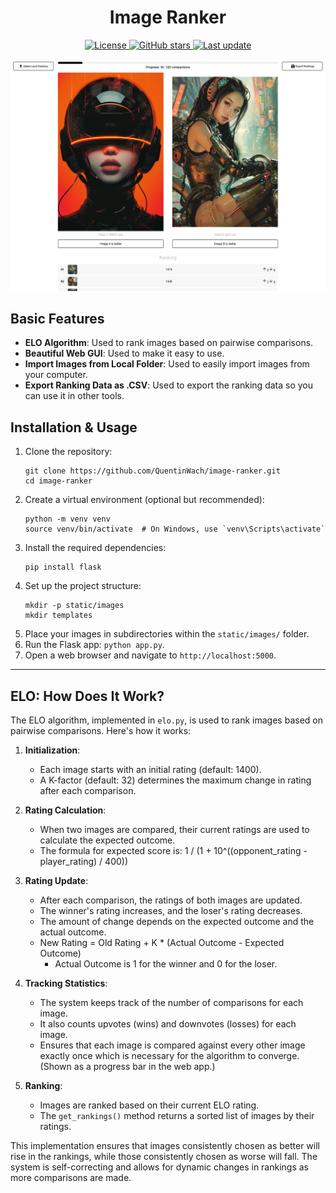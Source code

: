 <div align="center">
  <h1>Image Ranker</h1>
  <p>
    <a href="https://opensource.org/licenses/MIT">
      <img src="https://img.shields.io/github/license/QuentinWach/1v1-image-ranker" alt="License">
    </a>
    <a href="https://github.com/QuentinWach/1v1-image-ranker/stargazers">
      <img src="https://img.shields.io/github/stars/QuentinWach/1v1-image-ranker" alt="GitHub stars">
    </a>
    <a href="https://github.com/QuentinWach/1v1-image-ranker/commits/main">
      <img src="https://img.shields.io/github/last-commit/QuentinWach/1v1-image-ranker" alt="Last update">
    </a>
  </p>
</div>

![alt text](static/header.png)

## Basic Features
- **ELO Algorithm**: Used to rank images based on pairwise comparisons.
- **Beautiful Web GUI**: Used to make it easy to use.
- **Import Images from Local Folder**: Used to easily import images from your computer.
- **Export Ranking Data as .CSV**: Used to export the ranking data so you can use it in other tools.

## Installation & Usage
1. Clone the repository:
   ```
   git clone https://github.com/QuentinWach/image-ranker.git
   cd image-ranker
   ```
2. Create a virtual environment (optional but recommended):
   ```
   python -m venv venv
   source venv/bin/activate  # On Windows, use `venv\Scripts\activate`
   ```
3. Install the required dependencies:
   ```
   pip install flask
   ```
4. Set up the project structure:
   ```
   mkdir -p static/images
   mkdir templates
   ```
5. Place your images in subdirectories within the `static/images/` folder.
6. Run the Flask app: `python app.py`.
7. Open a web browser and navigate to `http://localhost:5000`.

---
## ELO: How Does It Work?
The ELO algorithm, implemented in `elo.py`, is used to rank images based on pairwise comparisons. Here's how it works:

1. **Initialization**: 
   - Each image starts with an initial rating (default: 1400).
   - A K-factor (default: 32) determines the maximum change in rating after each comparison.

2. **Rating Calculation**:
   - When two images are compared, their current ratings are used to calculate the expected outcome.
   - The formula for expected score is: 1 / (1 + 10^((opponent_rating - player_rating) / 400))

3. **Rating Update**:
   - After each comparison, the ratings of both images are updated.
   - The winner's rating increases, and the loser's rating decreases.
   - The amount of change depends on the expected outcome and the actual outcome.
   - New Rating = Old Rating + K * (Actual Outcome - Expected Outcome)
     - Actual Outcome is 1 for the winner and 0 for the loser.

4. **Tracking Statistics**:
   - The system keeps track of the number of comparisons for each image.
   - It also counts upvotes (wins) and downvotes (losses) for each image.
   - Ensures that each image is compared against every other image exactly once which is necessary for the algorithm to converge. (Shown as a progress bar in the web app.)

5. **Ranking**:
   - Images are ranked based on their current ELO rating.
   - The `get_rankings()` method returns a sorted list of images by their ratings.

This implementation ensures that images consistently chosen as better will rise in the rankings, while those consistently chosen as worse will fall. The system is self-correcting and allows for dynamic changes in rankings as more comparisons are made.

